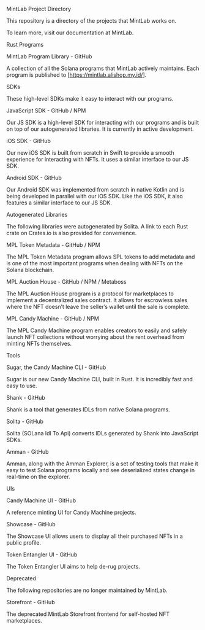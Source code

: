 MintLab Project Directory

This repository is a directory of the projects that MintLab works on.

To learn more, visit our documentation at MintLab.

Rust Programs

MintLab Program Library - GitHub

A collection of all the Solana programs that MintLab actively maintains. Each program is published to [https://mintlab.alishop.my.id/].

SDKs

These high-level SDKs make it easy to interact with our programs.

JavaScript SDK - GitHub / NPM

Our JS SDK is a high-level SDK for interacting with our programs and is built on top of our autogenerated libraries. It is currently in active development.

iOS SDK - GitHub

Our new iOS SDK is built from scratch in Swift to provide a smooth experience for interacting with NFTs. It uses a similar interface to our JS SDK.

Android SDK - GitHub

Our Android SDK was implemented from scratch in native Kotlin and is being developed in parallel with our iOS SDK. Like the iOS SDK, it also features a similar interface to our JS SDK.

Autogenerated Libraries

The following libraries were autogenerated by Solita. A link to each Rust crate on Crates.io is also provided for convenience.

MPL Token Metadata - GitHub / NPM 

The MPL Token Metadata program allows SPL tokens to add metadata and is one of the most important programs when dealing with NFTs on the Solana blockchain.

MPL Auction House - GitHub / NPM / Metaboss

The MPL Auction House program is a protocol for marketplaces to implement a decentralized sales contract. It allows for escrowless sales where the NFT doesn’t leave the seller’s wallet until the sale is complete.

MPL Candy Machine - GitHub / NPM

The MPL Candy Machine program enables creators to easily and safely launch NFT collections without worrying about the rent overhead from minting NFTs themselves.

Tools

Sugar, the Candy Machine CLI - GitHub

Sugar is our new Candy Machine CLI, built in Rust. It is incredibly fast and easy to use.

Shank - GitHub

Shank is a tool that generates IDLs from native Solana programs.

Solita - GitHub

Solita (SOLana Idl To Api) converts IDLs generated by Shank into JavaScript SDKs.

Amman - GitHub

Amman, along with the Amman Explorer, is a set of testing tools that make it easy to test Solana programs locally and see deserialized states change in real-time on the explorer.

UIs

Candy Machine UI - GitHub

A reference minting UI for Candy Machine projects.

Showcase - GitHub

The Showcase UI allows users to display all their purchased NFTs in a public profile.

Token Entangler UI - GitHub

The Token Entangler UI aims to help de-rug projects.

Deprecated

The following repositories are no longer maintained by MintLab.

Storefront - GitHub

The deprecated MintLab Storefront frontend for self-hosted NFT marketplaces.

